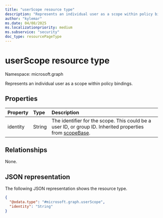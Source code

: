 ```yaml
---
title: "userScope resource type"
description: "Represents an individual user as a scope within policy bindings."
author: "kylemar"
ms.date: 04/08/2025
ms.localizationpriority: medium
ms.subservice: "security"
doc_type: resourcePageType
---
```


# userScope resource type

Namespace: microsoft.graph

Represents an individual user as a scope within policy bindings.

## Properties

| Property | Type   | Description                                                                                        |
| :------- | :----- | :------------------------------------------------------------------------------------------------- |
| identity | String | The identifier for the scope. This could be a user ID, or group ID. Inherited properties from [scopeBase](../resources/scopebase.md).|

## Relationships

None.

## JSON representation

The following JSON representation shows the resource type.
<!-- {
  "blockType": "resource",
  "@odata.type": "microsoft.graph.userScope",
  "baseType": "microsoft.graph.scopeBase",
  "openType": false
}-->
``` json
{
  "@odata.type": "#microsoft.graph.userScope",
  "identity": "String" 
}
```
